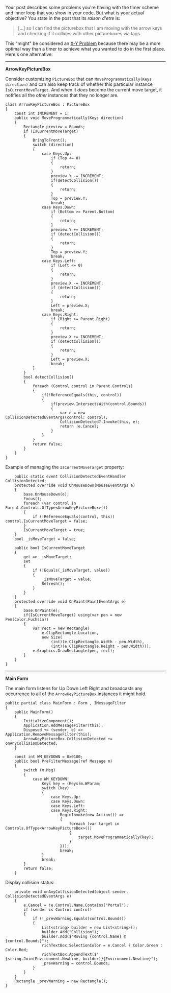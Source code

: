 Your post describes some problems you're having with the timer scheme and inner loop that you show in your code. But what is your actual objective? You state in the post that its _raison d'etre_ is:
>[...] so I can find the picturebox that I am moving with the arrow keys and checking if it collides with other pictureboxes via tags.

This "might" be considered an [X-Y Problem](https://meta.stackexchange.com/a/66378)
 because there may be a more optimal way than a timer to achieve what you wanted to do in the first place. Here's one alternative:

***
**ArrowKeyPictureBox**

Consider customizing `PictureBox` that can `MoveProgrammatically(Keys direction)` and can also keep track of whether this particular instance `IsCurrentMoveTarget`. And when it _does_ become the current move target, it notifies all the _other_ instances that they no longer are.

    class ArrowKeyPictureBox : PictureBox
    {
        const int INCREMENT = 1;
        public void MoveProgrammatically(Keys direction)
        {
            Rectangle preview = Bounds;
            if (IsCurrentMoveTarget)
            {
                BringToFront();
                switch (direction)
                {
                    case Keys.Up:
                        if (Top <= 0)
                        {
                            return;
                        }
                        preview.Y -= INCREMENT;
                        if(detectCollision())
                        {
                            return;
                        }
                        Top = preview.Y;
                        break;
                    case Keys.Down:
                        if (Bottom >= Parent.Bottom)
                        {
                            return;
                        }
                        preview.Y += INCREMENT;
                        if (detectCollision())
                        {
                            return;
                        }
                        Top = preview.Y;
                        break;
                    case Keys.Left:
                        if (Left <= 0)
                        {
                            return;
                        }
                        preview.X -= INCREMENT;
                        if (detectCollision())
                        {
                            return;
                        }
                        Left = preview.X;
                        break;
                    case Keys.Right:
                        if (Right >= Parent.Right)
                        {
                            return;
                        }
                        preview.X += INCREMENT;
                        if (detectCollision())
                        {
                            return;
                        }
                        Left = preview.X;
                        break;
                }
            }
            bool detectCollision()
            {
                foreach (Control control in Parent.Controls)
                {
                    if(!ReferenceEquals(this, control))
                    {
                        if(preview.IntersectsWith(control.Bounds))
                        {
                            var e = new CollisionDetectedEventArgs(control: control);
                            CollisionDetected?.Invoke(this, e);
                            return !e.Cancel;
                        }
                    }
                }
                return false;
            }
        }
    }

Example of managing the `IsCurrentMoveTarget` property:

        public static event CollisionDetectedEventHandler CollisionDetected;
        protected override void OnMouseDown(MouseEventArgs e)
        {
            base.OnMouseDown(e);
            Focus();
            foreach (var control in Parent.Controls.OfType<ArrowKeyPictureBox>())
            {
                if (!ReferenceEquals(control, this)) control.IsCurrentMoveTarget = false;
            }
            IsCurrentMoveTarget = true;
        }
        bool _isMoveTarget = false;

        public bool IsCurrentMoveTarget
        {
            get => _isMoveTarget;
            set
            {
                if (!Equals(_isMoveTarget, value))
                {
                    _isMoveTarget = value;
                    Refresh();
                }
            }
        }
        protected override void OnPaint(PaintEventArgs e)
        {
            base.OnPaint(e);
            if(IsCurrentMoveTarget) using(var pen = new Pen(Color.Fuchsia))
            {
                var rect = new Rectangle(
                    e.ClipRectangle.Location, 
                    new Size(
                        (int)(e.ClipRectangle.Width - pen.Width),
                        (int)(e.ClipRectangle.Height - pen.Width)));
                e.Graphics.DrawRectangle(pen, rect);
            }
        }
    }

***
**Main Form**

The main form listens for Up Down Left Right and broadcasts any occurrence to all of the `ArrowKeyPictureBox` instances it might hold. 

    public partial class MainForm : Form , IMessageFilter
    {
        public MainForm()
        {
            InitializeComponent();
            Application.AddMessageFilter(this);
            Disposed += (sender, e) => Application.RemoveMessageFilter(this);
            ArrowKeyPictureBox.CollisionDetected += onAnyCollisionDetected;
        }

        const int WM_KEYDOWN = 0x0100;
        public bool PreFilterMessage(ref Message m)
        {
            switch (m.Msg)
            {
                case WM_KEYDOWN:
                    Keys key = (Keys)m.WParam;
                    switch (key)
                    {
                        case Keys.Up:
                        case Keys.Down:
                        case Keys.Left:
                        case Keys.Right:
                            BeginInvoke(new Action(() =>
                            {
                                foreach (var target in Controls.OfType<ArrowKeyPictureBox>())
                                {
                                    target.MoveProgrammatically(key);
                                }
                            }));
                            break;
                    }
                    break;
            }
            return false;
        }

Display collision status:

        private void onAnyCollisionDetected(object sender, CollisionDetectedEventArgs e)
        {
            e.Cancel = !e.Control.Name.Contains("Portal");
            if (sender is Control control)
            {
                if (!_prevWarning.Equals(control.Bounds))
                {
                    List<string> builder = new List<string>();
                    builder.Add("Collision");
                    builder.Add($"Moving {control.Name} @ {control.Bounds}");
                    richTextBox.SelectionColor = e.Cancel ? Color.Green : Color.Red;
                    richTextBox.AppendText($"{string.Join(Environment.NewLine, builder)}{Environment.NewLine}");
                    _prevWarning = control.Bounds;
                }
            }
        }
        Rectangle _prevWarning = new Rectangle();
    }